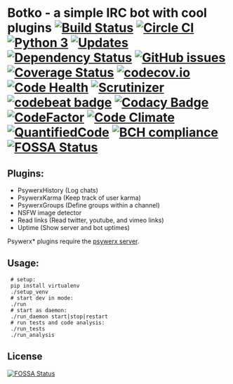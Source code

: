 Botko - a simple IRC bot with cool plugins [![Build Status](https://travis-ci.org/Psywerx/botko.svg?branch=master)](https://travis-ci.org/Psywerx/botko/builds) [![Circle CI](https://circleci.com/gh/Psywerx/botko.svg?style=shield)](https://circleci.com/gh/Psywerx/botko) [![Python 3](https://pyup.io/repos/github/Psywerx/botko/python-3-shield.svg)](https://pyup.io/repos/github/Psywerx/botko/) [![Updates](https://pyup.io/repos/github/Psywerx/botko/shield.svg)](https://pyup.io/repos/github/Psywerx/botko/) [![Dependency Status](https://www.versioneye.com/user/projects/5417525c69b273bcff0000df/badge.svg?style=flat)](https://www.versioneye.com/user/projects/5417525c69b273bcff0000df) [![GitHub issues](https://img.shields.io/github/issues/psywerx/botko.svg)](https://github.com/Psywerx/botko/issues) [![Coverage Status](https://coveralls.io/repos/Psywerx/botko/badge.png)](https://coveralls.io/r/Psywerx/botko) [![codecov.io](https://codecov.io/github/Psywerx/botko/coverage.svg?branch=master)](https://codecov.io/github/Psywerx/botko?branch=master) [![Code Health](https://landscape.io/github/Psywerx/botko/master/landscape.svg)](https://landscape.io/github/Psywerx/botko/master) [![Scrutinizer](https://scrutinizer-ci.com/g/Psywerx/botko/badges/quality-score.png?b=master)](https://scrutinizer-ci.com/g/Psywerx/botko/?branch=master) [![codebeat badge](https://codebeat.co/badges/2111d9c9-b3dc-4be1-b28f-202511979a4d)](https://codebeat.co/projects/github-com-psywerx-botko) [![Codacy Badge](https://www.codacy.com/project/badge/cc6934f4b32740ba9791d0efb3cf4f10)](https://www.codacy.com/public/hairyfotr/botko) [![CodeFactor](https://www.codefactor.io/repository/github/psywerx/botko/badge)](https://www.codefactor.io/repository/github/psywerx/botko) [![Code Climate](https://codeclimate.com/github/Psywerx/botko/badges/gpa.svg)](https://codeclimate.com/github/Psywerx/botko) [![QuantifiedCode](http://www.quantifiedcode.com/api/v1/project/3e36564674de47f7876cdb4599e8271b/badge.svg)](http://www.quantifiedcode.com/app/project/3e36564674de47f7876cdb4599e8271b) [![BCH compliance](https://bettercodehub.com/edge/badge/Psywerx/botko?branch=master)](https://bettercodehub.com/) [![FOSSA Status](https://app.fossa.io/api/projects/git%2Bhttps%3A%2F%2Fgithub.com%2Fzidarsk8%2Fbotko.svg?type=shield)](https://app.fossa.io/projects/git%2Bhttps%3A%2F%2Fgithub.com%2Fzidarsk8%2Fbotko?ref=badge_shield)
=======================================

Plugins:
---------
 * PsywerxHistory (Log chats)
 * PsywerxKarma (Keep track of user karma)
 * PsywerxGroups (Define groups within a channel)
 * NSFW image detector
 * Read links (Read twitter, youtube, and vimeo links)
 * Uptime (Show server and bot uptimes)
  
Psywerx* plugins require the [psywerx server](https://github.com/Psywerx/psywerx).
 
Usage:
---------
     # setup:
     pip install virtualenv
     ./setup_venv
     # start dev in mode:
     ./run
     # start as daemon:
     ./run_daemon start|stop|restart
     # run tests and code analysis:
     ./run_tests
     ./run_analysis

## License

[![FOSSA Status](https://app.fossa.io/api/projects/git%2Bhttps%3A%2F%2Fgithub.com%2Fzidarsk8%2Fbotko.svg?type=large)](https://app.fossa.io/projects/git%2Bhttps%3A%2F%2Fgithub.com%2Fzidarsk8%2Fbotko?ref=badge_large)

